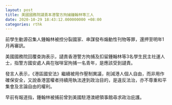 ```yaml
---
layout: post
title: 美國國務院譴責本港警方拘捕鍾翰林等三人
date: 2020-10-29 18:43:12.000000000 +08:00
categories: rthk
---
```


前學生動源召集人鍾翰林被控分裂國家、串謀發布煽動性刊物等罪，還押至明年1月再審訊。

美國國務院回覆查詢表示，讉責香港警方拘捕及扣留鍾翰林等3名學生民主社運人士，指警方國安處人員在咖啡室拘捕一名青年，是應該受到讉責。

發言人表示，《港區國安法》繼續被用作壓制異議，削減港人個人自由，而非用作確保安全，又說香港當權者持續用執法達到政治目的，是違反法治，亦不尊重和平集會及言論自由的權利。

早前有報道指，鍾翰林被捕前曾到美國駐港澳總領事館尋求政治庇護。
